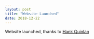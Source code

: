 ```yaml
---
layout: post
title: "Website Launched"
date: 2018-12-22
---
```


Website launched, thanks to [Hank Quinlan](http://jmcglone.com/guides/github-pages/)
